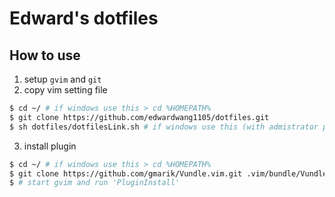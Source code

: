 Edward's dotfiles
========

## How to use

1. setup `gvim` and `git`
2. copy vim setting file
```bash
$ cd ~/ # if windows use this > cd %HOMEPATH%
$ git clone https://github.com/edwardwang1105/dotfiles.git
$ sh dotfiles/dotfilesLink.sh # if windows use this (with admistrator privileges) > dotfiles/mklink.bat
```
3. install plugin
```bash
$ cd ~/ # if windows use this > cd %HOMEPATH%
$ git clone https://github.com/gmarik/Vundle.vim.git .vim/bundle/Vundle.vim
$ # start gvim and run 'PluginInstall'
```
